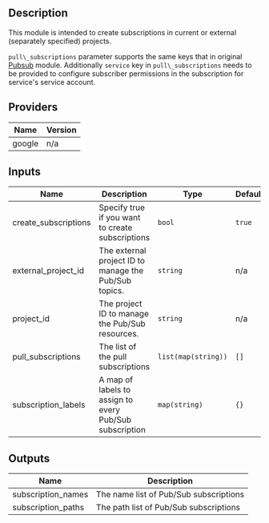 ## Description

This module is intended to create subscriptions in current or external (separately specified) projects.

`pull\_subscriptions` parameter supports the same keys that in original [Pubsub](https://github.com/terraform-google-modules/terraform-google-pubsub/tree/v1.9.0) module.
Additionally `service` key in `pull\_subscriptions` needs to be provided to configure subscriber permissions in the subscription for service's service account.

## Providers

| Name | Version |
|------|---------|
| google | n/a |

## Inputs

| Name | Description | Type | Default | Required |
|------|-------------|------|---------|:--------:|
| create\_subscriptions | Specify true if you want to create subscriptions | `bool` | `true` | no |
| external\_project\_id | The external project ID to manage the Pub/Sub topics. | `string` | n/a | yes |
| project\_id | The project ID to manage the Pub/Sub resources. | `string` | n/a | yes |
| pull\_subscriptions | The list of the pull subscriptions | `list(map(string))` | `[]` | no |
| subscription\_labels | A map of labels to assign to every Pub/Sub subscription | `map(string)` | `{}` | no |

## Outputs

| Name | Description |
|------|-------------|
| subscription\_names | The name list of Pub/Sub subscriptions |
| subscription\_paths | The path list of Pub/Sub subscriptions |
